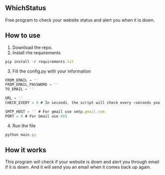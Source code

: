 ## WhichStatus
Free program to check your website status and alert you when it is down.
## How to use
1. Download the repo.
2. Install rhe requirements
```js
pip install -r requirements.txt
```
3. Fill the config.py with your information
```js
FROM_EMAIL = ''
FROM_EMAIL_PASSWORD = ''
TO_EMAIL = ''

URL = ''
CHECK_EVERY = 0 # In seconds, the script will check every <seconds you gave> whether your website is down.

SMTP_HOST = '' # For gmail use smtp.gmail.com
PORT = 0 # For Gmail use 465
```
4. Run the file
```js
python main.py
```
## How it works
This program will check if your website is down and alert you through email if it is down. And it will send you an email when it comes back up again.
